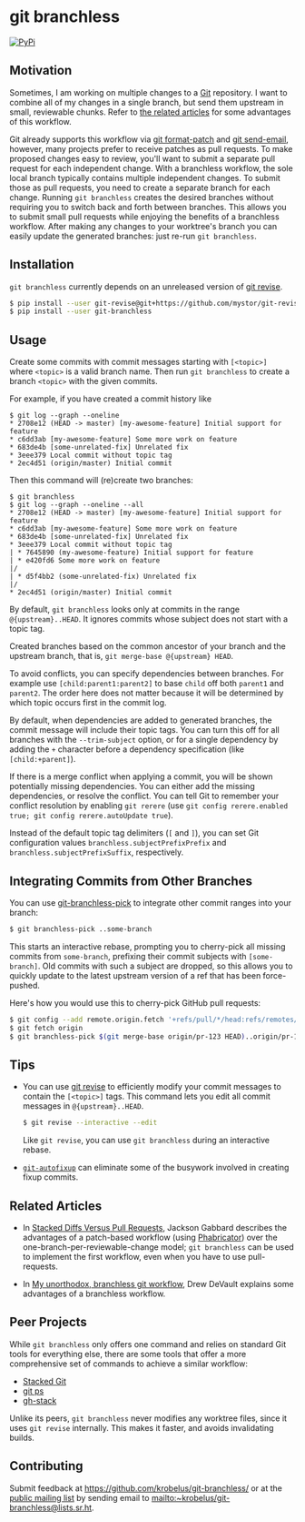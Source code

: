 # git branchless

[![PyPi](https://img.shields.io/pypi/v/git-branchless.svg)](https://pypi.org/project/git-branchless)

## Motivation

Sometimes, I am working on multiple changes to a [Git] repository.  I want
to combine all of my changes in a single branch, but send them upstream in
small, reviewable chunks. Refer to [the related articles](#related-articles)
for some advantages of this workflow.

Git already supports this workflow via [git format-patch] and [git send-email],
however, many projects prefer to receive patches as pull requests.  To make
proposed changes easy to review, you'll want to submit a separate pull
request for each independent change.  With a branchless workflow, the sole
local branch typically contains multiple independent changes. To submit
those as pull requests, you need to create a separate branch for each change.
Running `git branchless` creates the desired branches without requiring you
to switch back and forth between branches. This allows you to submit small
pull requests while enjoying the benefits of a branchless workflow. After
making any changes to your worktree's branch you can easily update the
generated branches: just re-run `git branchless`.

## Installation

`git branchless` currently depends on an unreleased version of [git revise].

```sh
$ pip install --user git-revise@git+https://github.com/mystor/git-revise.git@e27bc1631f5da6041c2fa7e3d1f5a9fecfb3ef57
$ pip install --user git-branchless
```

## Usage

Create some commits with commit messages starting with `[<topic>] ` where
`<topic>` is a valid branch name.  Then run `git branchless` to create a branch
`<topic>` with the given commits.

For example, if you have created a commit history like

    $ git log --graph --oneline
    * 2708e12 (HEAD -> master) [my-awesome-feature] Initial support for feature
    * c6dd3ab [my-awesome-feature] Some more work on feature
    * 683de4b [some-unrelated-fix] Unrelated fix
    * 3eee379 Local commit without topic tag
    * 2ec4d51 (origin/master) Initial commit

Then this command will (re)create two branches:

    $ git branchless
    $ git log --graph --oneline --all
    * 2708e12 (HEAD -> master) [my-awesome-feature] Initial support for feature
    * c6dd3ab [my-awesome-feature] Some more work on feature
    * 683de4b [some-unrelated-fix] Unrelated fix
    * 3eee379 Local commit without topic tag
    | * 7645890 (my-awesome-feature) Initial support for feature
    | * e420fd6 Some more work on feature
    |/
    | * d5f4bb2 (some-unrelated-fix) Unrelated fix
    |/
    * 2ec4d51 (origin/master) Initial commit

By default, `git branchless` looks only at commits in the range
`@{upstream}..HEAD`.  It ignores commits whose subject does not start with
a topic tag.

Created branches based on the common ancestor of your branch and the upstream
branch, that is, `git merge-base @{upstream} HEAD`.

To avoid conflicts, you can specify dependencies between branches.
For example use `[child:parent1:parent2]` to base `child` off both `parent1`
and `parent2`. The order here does not matter because it will be determined
by which topic occurs first in the commit log.

By default, when dependencies are added to generated branches, the commit
message will include their topic tags. You can turn this off for all branches
with the `--trim-subject` option, or for a single dependency by adding the
`+` character before a dependency specification (like `[child:+parent]`).

If there is a merge conflict when applying a commit, you will be shown
potentially missing dependencies. You can either add the missing dependencies,
or resolve the conflict. You can tell Git to remember your conflict resolution
by enabling `git rerere` (use `git config rerere.enabled true; git config
rerere.autoUpdate true`).

Instead of the default topic tag delimiters (`[` and `]`), you can
set Git configuration values `branchless.subjectPrefixPrefix` and
`branchless.subjectPrefixSuffix`, respectively.

## Integrating Commits from Other Branches

You can use [git-branchless-pick](./git-branchless-pick) to integrate
other commit ranges into your branch:

```sh
$ git branchless-pick ..some-branch 
```

This starts an interactive rebase, prompting you to cherry-pick all
missing commits from `some-branch`, prefixing their commit subjects with
`[some-branch]`.  Old commits with such a subject are dropped, so this
allows you to quickly update to the latest upstream version of a ref that
has been force-pushed.

Here's how you would use this to cherry-pick GitHub pull requests:

```sh
$ git config --add remote.origin.fetch '+refs/pull/*/head:refs/remotes/origin/pr-*'
$ git fetch origin
$ git branchless-pick $(git merge-base origin/pr-123 HEAD)..origin/pr-123
```

## Tips

- You can use [git revise] to efficiently modify your commit messages
  to contain the `[<topic>]` tags. This command lets you edit all commit
  messages in `@{upstream}..HEAD`.

  ```sh
  $ git revise --interactive --edit
  ```

  Like `git revise`, you can use `git branchless` during an interactive rebase.

- [`git-autofixup`](https://github.com/torbiak/git-autofixup/) can eliminate
  some of the busywork involved in creating fixup commits.

## Related Articles

- In [Stacked Diffs Versus Pull Requests], Jackson Gabbard
  describes the advantages of a patch-based workflow (using [Phabricator])
  over the one-branch-per-reviewable-change model; `git branchless` can be used
  to implement the first workflow, even when you have to use pull-requests.

- In [My unorthodox, branchless git workflow], Drew
  DeVault explains some advantages of a branchless workflow.

## Peer Projects

While `git branchless` only offers one command and relies on standard Git
tools for everything else, there are some tools that offer a more comprehensive
set of commands to achieve a similar workflow:

- [Stacked Git](https://stacked-git.github.io/)
- [git ps](https://github.com/uptech/git-ps)
- [gh-stack](https://github.com/timothyandrew/gh-stack)

Unlike its peers, `git branchless` never modifies any worktree files,
since it uses `git revise` internally.  This makes it faster, and avoids
invalidating builds.

## Contributing

Submit feedback at <https://github.com/krobelus/git-branchless/> or at the
[public mailing list](https://lists.sr.ht/~krobelus/git-branchless) by
sending email to <mailto:~krobelus/git-branchless@lists.sr.ht>.

[Git]: <https://git-scm.com/>
[git revise]: <https://github.com/mystor/git-revise/>
[git format-patch]: <https://git-scm.com/docs/git-format-patch>
[git send-email]: <https://git-send-email.io/>
[Stacked Diffs Versus Pull Requests]: <https://jg.gg/2018/09/29/stacked-diffs-versus-pull-requests/>
[My unorthodox, branchless git workflow]: <https://drewdevault.com/2020/04/06/My-weird-branchless-git-workflow.html>
[Phabricator]: <https://www.phacility.com/>
